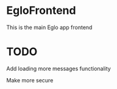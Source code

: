 # EgloFrontend
This is the main Eglo app frontend

# TODO
Add loading more messages functionality

Make more secure